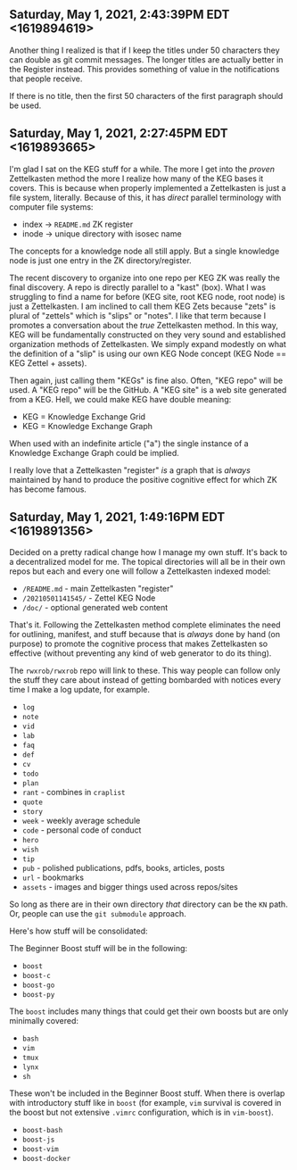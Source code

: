 ## Saturday, May 1, 2021, 2:43:39PM EDT <1619894619>

Another thing I realized is that if I keep the titles under 50
characters they can double as git commit messages. The longer titles are
actually better in the Register instead. This provides something of
value in the notifications that people receive.

If there is no title, then the first 50 characters of the first
paragraph should be used.

## Saturday, May 1, 2021, 2:27:45PM EDT <1619893665>

I'm glad I sat on the KEG stuff for a while. The more I get into the
*proven* Zettelkasten method the more I realize how many of the KEG
bases it covers. This is because when properly implemented a
Zettelkasten is just a file system, literally. Because of this, it has
*direct* parallel terminology with computer file systems:

* index -> `README.md` ZK register
* inode -> unique directory with isosec name

The concepts for a knowledge node all still apply. But a single
knowledge node is just one entry in the ZK directory/register.

The recent discovery to organize into one repo per KEG ZK was really the
final discovery. A repo is directly parallel to a "kast" (box). What I
was struggling to find a name for before (KEG site, root KEG node, root
node) is just a Zettelkasten. I am inclined to call them KEG Zets
because "zets" is plural of "zettels" which is "slips" or "notes". I
like that term because I promotes a conversation about the *true*
Zettelkasten method. In this way, KEG will be fundamentally constructed
on they very sound and established organization methods of Zettelkasten.
We simply expand modestly on what the definition of a "slip" is using
our own KEG Node concept (KEG Node == KEG Zettel + assets).

Then again, just calling them "KEGs" is fine also. Often, "KEG repo"
will be used. A "KEG repo" will be the GitHub. A "KEG site" is a web
site generated from a KEG. Hell, we could make KEG have double meaning:

* KEG = Knowledge Exchange Grid
* KEG = Knowledge Exchange Graph

When used with an indefinite article ("a") the single instance of a
Knowledge Exchange Graph could be implied.

I really love that a Zettelkasten "register" *is* a graph that is
*always* maintained by hand to produce the positive cognitive effect for
which ZK has become famous.

## Saturday, May 1, 2021, 1:49:16PM EDT <1619891356>

Decided on a pretty radical change how I manage my own stuff. It's back
to a decentralized model for me. The topical directories will all be in
their own repos but each and every one will follow a Zettelkasten
indexed model:

* `/README.md` - main Zettelkasten "register"
* `/20210501141545/` - Zettel KEG Node
* `/doc/` - optional generated web content

That's it. Following the Zettelkasten method complete eliminates the
need for outlining, manifest, and stuff because that is *always* done by
hand (on purpose) to promote the cognitive process that makes
Zettelkasten so effective (without preventing any kind of web generator
to do its thing).

The `rwxrob/rwxrob` repo will link to these. This way people can follow
only the stuff they care about instead of getting bombarded with notices
every time I make a log update, for example.

* `log`
* `note`
* `vid`
* `lab`
* `faq`
* `def`
* `cv`
* `todo`
* `plan`
* `rant` - combines in `craplist`
* `quote`
* `story`
* `week` - weekly average schedule
* `code` - personal code of conduct
* `hero`
* `wish`
* `tip`
* `pub` - polished publications, pdfs, books, articles, posts
* `url` - bookmarks
* `assets` - images and bigger things used across repos/sites

So long as there are in their own directory *that* directory can be the
`KN` path. Or, people can use the `git submodule` approach.

Here's how stuff will be consolidated:

The Beginner Boost stuff will be in the following:

* `boost`
* `boost-c`
* `boost-go`
* `boost-py`

The `boost` includes many things that could get their own boosts but are
only minimally covered:

* `bash`
* `vim`
* `tmux`
* `lynx`
* `sh`

These won't be included in the Beginner Boost stuff. When there is
overlap with introductory stuff like in `boost` (for example, `vim`
survival is covered in the boost but not extensive `.vimrc`
configuration, which is in `vim-boost`).

* `boost-bash`
* `boost-js`
* `boost-vim`
* `boost-docker`


